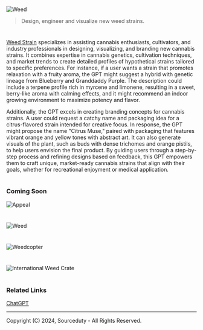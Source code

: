 ![Weed](https://github.com/user-attachments/assets/e54f80f8-6ba6-4635-a1a6-07bb54777423)

> Design, engineer and visualize new weed strains.
#

[Weed Strain]() specializes in assisting cannabis enthusiasts, cultivators, and industry professionals in designing, visualizing, and branding new cannabis strains. It combines expertise in cannabis genetics, cultivation techniques, and market trends to create detailed profiles of hypothetical strains tailored to specific preferences. For instance, if a user wants a strain that promotes relaxation with a fruity aroma, the GPT might suggest a hybrid with genetic lineage from Blueberry and Granddaddy Purple. The description could include a terpene profile rich in myrcene and limonene, resulting in a sweet, berry-like aroma with calming effects, and it might recommend an indoor growing environment to maximize potency and flavor.

Additionally, the GPT excels in creating branding concepts for cannabis strains. A user could request a catchy name and packaging idea for a citrus-flavored strain intended for creative focus. In response, the GPT might propose the name "Citrus Muse," paired with packaging that features vibrant orange and yellow tones with abstract art. It can also generate visuals of the plant, such as buds with dense trichomes and orange pistils, to help users envision the final product. By guiding users through a step-by-step process and refining designs based on feedback, this GPT empowers them to craft unique, market-ready cannabis strains that align with their goals, whether for recreational enjoyment or medical application.

#
### Coming Soon

![Appeal](https://github.com/user-attachments/assets/119f8b77-f1e1-49ca-89b9-117971ee7581)

#
![Weed](https://github.com/user-attachments/assets/8fd8e45c-ffa2-4e47-ae10-e1e16348d1f0)
#
![Weedcopter](https://github.com/user-attachments/assets/63319705-fe1b-401b-9e98-11633e6d3a0d)
#
![International Weed Crate](https://github.com/user-attachments/assets/ede282b7-98c1-4048-b5ad-53a2e3ee1a94)

#
### Related Links

[ChatGPT](https://github.com/sourceduty/ChatGPT)

***
Copyright (C) 2024, Sourceduty - All Rights Reserved.
